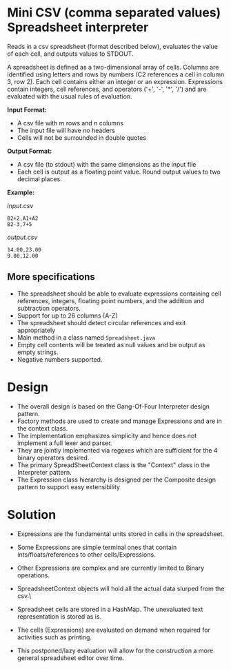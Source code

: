# Mini CSV (comma separated values) Spreadsheet interpreter
Reads in a csv spreadsheet (format described below), evaluates the value of each cell, and outputs values to STDOUT.

A spreadsheet is defined as a two-dimensional array of cells. Columns are identified using letters and rows by
numbers (C2 references a cell in column 3, row 2). Each cell contains either an integer or an expression.
Expressions contain integers, cell references, and operators ('+', '-', '*', '/') and are evaluated with the
usual rules of evaluation.

**Input Format:**
- A csv file with m rows and n columns
- The input file will have no headers
- Cells will not be surrounded in double quotes

**Output Format:**
- A csv file (to stdout) with the same dimensions as the input file
- Each cell is output as a floating point value. Round output values to two decimal places.

**Example:**

_input.csv_
```
B2+2,A1+A2
B2-3,7+5
```

_output.csv_
```
14.00,23.00
9.00,12.00
```


## More specifications
- The spreadsheet should be able to evaluate expressions containing cell references, integers, floating point
  numbers, and the addition and subtraction operators. 
- Support for up to 26 columns (A-Z)
- The spreadsheet should detect circular references and exit appropriately
- Main method in a class named `Spreadsheet.java`
- Empty cell contents will be treated as null values and be output as empty strings.
- Negative numbers supported.



# Design
- The overall design is based on the Gang-Of-Four Interpreter design pattern.
- Factory methods are used to create and manage Expressions and are in the context class.
- The implementation emphasizes simplicity and hence does not implement a full lexer and parser.
- They are jointly implemented via regexes which are sufficient for the 4 binary operators desired.
- The primary SpreadSheetContext class is the "Context" class in the Interpreter pattern.
- The Expression class hierarchy is designed per the Composite design pattern to support easy extensibility



# Solution
- Expressions are the fundamental units stored in cells in the spreadsheet.
- Some Expressions are simple terminal ones that contain ints/floats/references to other cells/Expressions.
- Other Expressions are complex and are currently limited to Binary operations.

- SpreadsheetContext objects will hold all the actual data slurped from the csv.\

- Spreadsheet cells are stored in a HashMap. The unevaluated text representation is stored as is.
- The cells (Expressions) are evaluated on demand when required for activities such as printing.
- This postponed/lazy evaluation will allow for the construction a more general spreadsheet editor over time.
